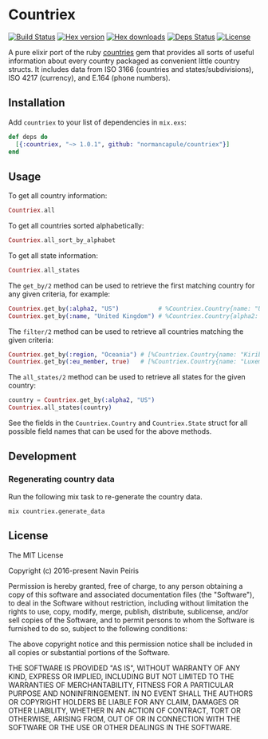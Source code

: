 # Countriex

[![Build Status](https://travis-ci.org/navinpeiris/countriex.svg?branch=master)](https://travis-ci.org/navinpeiris/countriex)
[![Hex version](https://img.shields.io/hexpm/v/countriex.svg 'Hex version')](https://hex.pm/packages/countriex)
[![Hex downloads](https://img.shields.io/hexpm/dt/countriex.svg 'Hex downloads')](https://hex.pm/packages/countriex)
[![Deps Status](https://beta.hexfaktor.org/badge/all/github/navinpeiris/countriex.svg)](https://beta.hexfaktor.org/github/navinpeiris/countriex)
[![License](http://img.shields.io/:license-mit-blue.svg)](http://doge.mit-license.org)

A pure elixir port of the ruby [countries](https://github.com/hexorx/countries) gem that provides all sorts of useful information about every country packaged as convenient little country structs. It includes data from ISO 3166 (countries and states/subdivisions), ISO 4217 (currency), and E.164 (phone numbers).

## Installation

Add `countriex` to your list of dependencies in `mix.exs`:

```elixir
def deps do
  [{:countriex, "~> 1.0.1", github: "normancapule/countriex"}]
end
```

## Usage

To get all country information:

```elixir
Countriex.all
```

To get all countries sorted alphabetically:

```elixir
Countriex.all_sort_by_alphabet
```

To get all state information:

```elixir
Countriex.all_states
```

The `get_by/2` method can be used to retrieve the first matching country for any given criteria, for example:

```elixir
Countriex.get_by(:alpha2, "US")           # %Countriex.Country{name: "United States of America", alpha2: "US", alpha3: "USA", ...}
Countriex.get_by(:name, "United Kingdom") # %Countriex.Country{alpha2: "GB", alpha3: "GBR", ...}
```

The `filter/2` method can be used to retrieve all countries matching the given criteria:

```elixir
Countriex.get_by(:region, "Oceania") # [%Countriex.Country{name: "Kiribati", ...}, %Countriex.Country{name: "American Samoa", ...}, ...]
Countriex.get_by(:eu_member, true)   # [%Countriex.Country{name: "Luxembourg", ...}, %Countriex.Country{name: "Poland", ...}, ...]
```

The `all_states/2` method can be used to retrieve all states for the given country:

```elixir
country = Countriex.get_by(:alpha2, "US")
Countriex.all_states(country)
```

See the fields in the `Countriex.Country` and `Countriex.State` struct for all possible field names that can be used for the above methods.

## Development

### Regenerating country data

Run the following mix task to re-generate the country data.

```
mix countriex.generate_data
```

## License

The MIT License

Copyright (c) 2016-present Navin Peiris

Permission is hereby granted, free of charge, to any person obtaining a copy
of this software and associated documentation files (the "Software"), to deal
in the Software without restriction, including without limitation the rights
to use, copy, modify, merge, publish, distribute, sublicense, and/or sell
copies of the Software, and to permit persons to whom the Software is
furnished to do so, subject to the following conditions:

The above copyright notice and this permission notice shall be included in
all copies or substantial portions of the Software.

THE SOFTWARE IS PROVIDED "AS IS", WITHOUT WARRANTY OF ANY KIND, EXPRESS OR
IMPLIED, INCLUDING BUT NOT LIMITED TO THE WARRANTIES OF MERCHANTABILITY,
FITNESS FOR A PARTICULAR PURPOSE AND NONINFRINGEMENT. IN NO EVENT SHALL THE
AUTHORS OR COPYRIGHT HOLDERS BE LIABLE FOR ANY CLAIM, DAMAGES OR OTHER
LIABILITY, WHETHER IN AN ACTION OF CONTRACT, TORT OR OTHERWISE, ARISING FROM,
OUT OF OR IN CONNECTION WITH THE SOFTWARE OR THE USE OR OTHER DEALINGS IN
THE SOFTWARE.

